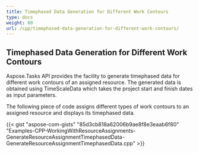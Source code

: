 ```yaml
---
title: Timephased Data Generation for Different Work Contours
type: docs
weight: 80
url: /cpp/timephased-data-generation-for-different-work-contours/
---
```


## **Timephased Data Generation for Different Work Contours**
Aspose.Tasks API provides the facility to generate timephased data for different work contours of an assigned resource. The generated data is obtained using TimeScaleData which takes the project start and finish dates as input parameters.

The following piece of code assigns different types of work contours to an assigned resource and displays its timephased data.

{{< gist "aspose-com-gists" "85d3cb818a62006b9ae8f8e3eaab6f80" "Examples-CPP-WorkingWithResourceAssignments-GenerateResourceAssignmentTimephasedData-GenerateResourceAssignmentTimephasedData.cpp" >}}
